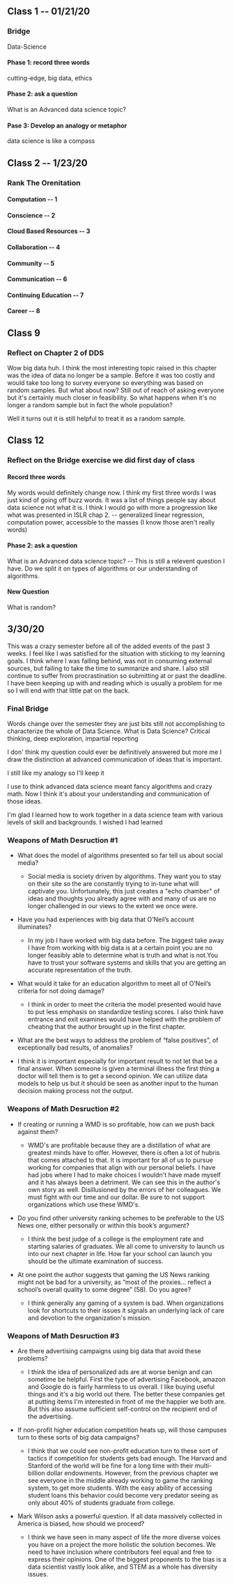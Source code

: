 ## Class 1 -- 01/21/20

### Bridge
Data-Science

#### Phase 1: record three words
cutting-edge, big data, ethics

#### Phase 2: ask a question
What is an Advanced data science topic?

#### Pase 3: Develop an analogy or metaphor
data science is like a compass

## Class 2 -- 1/23/20

### Rank The Orenitation

#### Computation -- 1
#### Conscience -- 2
#### Cloud Based Resources -- 3
#### Collaboration  -- 4
#### Community -- 5
#### Communication -- 6
#### Continuing Education -- 7
#### Career -- 8

## Class 9

### Reflect on Chapter 2 of DDS

Wow big data huh. I think the most interesting topic raised in this chapter was the idea of data no longer be a sample.  Before it was too costly and would take too long to survey everyone so everything was based on random samples. But what about now? Still out of reach of asking everyone but it's certainly much closer in feasibility. So what happens when it's no longer a random sample but in fact the whole population?

Well it turns out it is still helpful to treat it as a random sample.

## Class 12 

### Reflect on the Bridge exercise we did first day of class

#### Record three words
My words would definitely change now.  I think my first three words I was just kind of going off buzz words. It was a list of things people say about data science not what it is. I think I would go with more a progression like what was presented in ISLR chap 2. -- generalized linear regression, computation power, accessible to the masses (I know those aren't really words)

#### Phase 2: ask a question
What is an Advanced data science topic? -- This is still a relevent question I have.  Do we split it on types of algorithms or our understanding of algorithms.

#### New Question
What is random?

## 3/30/20

This was a crazy semester before all of the added events of the past 3 weeks.  I feel like I was satisfied for the situation with sticking to my learning goals. I think where I was falling behind, was not in consuming external sources, but failing to take the time to summarize and share. I also still continue to suffer from procrastination so submitting at or past the deadline.  I have been keeping up with and reading which is usually a problem for me so I will end with that little pat on the back.


### Final Bridge

Words change over the semester they are just bits still not accomplishing to characterize the whole of Data Science. What is Data Science? Critical thinking, deep exploration, impartial reporting

I don' think my question could ever be definitively answered but more me I draw the distinction at advanced communication of ideas that is important.

I still like my analogy so I'll keep it

I use to think advanced data science meant fancy algorithms and crazy math.  Now I think it's about your understanding and communication of those ideas.

I'm glad I learned how to work together in a data science team with various levels of skill and backgrounds.
I wished I had learned 

### Weapons of Math Desruction #1

* What does the model of algorithms presented so far tell us about social media?
  * Social media is society driven by algorithms. They want you to stay on their site so the are constantly trying to in-tune what will captivate you. Unfortunately, this just creates a "echo chamber" of ideas and thoughts you already agree with and many of us are no longer challenged in our views to the extent we once were.
  
* Have you had experiences with big data that O’Neil’s account illuminates?
  * In my job I have worked with big data before. The biggest take away I have from working with big data is at a certain point you are no longer feasibly able to determine what is truth and what is not.You have to trust your software systems and skills that you are getting an accurate representation of the truth.
  
* What would it take for an education algorithm to meet all of O’Neil’s criteria for not doing damage?
  * I think in order to meet the criteria the model presented would have to put less emphasis on standardize testing scores. I also think have entrance and exit examines would have helped with the problem of cheating that the author brought up in the first chapter.
  
* What are the best ways to address the problem of “false positives”, of exceptionally bad results, of anomalies?
 * I think it is important especially for important result to not let that be a final answer. When someone is given a terminal illness the first thing a doctor will tell them is to get a second opinion. We can utilize data models to help us but it should be seen as another input to the human decision making process not the output.


### Weapons of Math Desruction #2


* If creating or running a WMD is so profitable, how can we push back against them?
  * WMD's are profitable because they are a distillation of what are greatest minds have to offer.  However, there is often a lot of hubris that comes attached to that. It is important for all of us to pursue working for companies that align with our personal beliefs. I have had jobs where I had to make choices I wouldn't have made myself and it has always been a detriment. We can see this in the author's own story as well. Disillusioned by the errors of her colleagues. We must fight with our time and our dollar. Be sure to not support organizations which use these WMD's.
  
* Do you find other university ranking schemes to be preferable to the US News one, either personally or within this book’s argument?
  * I think the best judge of a college is the employment rate and starting salaries of graduates. We all come to university to launch us into our next chapter in life.  How far your school can launch you should be the ultimate examination of success.
  
* At one point the author suggests that gaming the US News ranking might not be bad for a university, as “most of the proxies… reflect a school’s overall quality to some degree” (58). Do you agree?
  * I think generally any gaming of a system is bad. When organizations look for shortcuts to their issues it signals an underlying lack of care and devotion to the organization's mission.

### Weapons of Math Desruction #3

* Are there advertising campaigns using big data that avoid these problems?
  * I think the idea of personalized ads are at worse benign and can sometime be helpful. First the type of advertising Facebook, amazon and Google do is fairly harmless to us overall. I like buying useful things and it's a big world out there. The better these companies get at putting items I'm interested in front of me the happier we both are. But this also assume sufficient self-control on the recipient end of the advertising.
  
* If non-profit higher education competition heats up, will those campuses turn to these sorts of big data campaigns?
  * I think that we could see non-profit education turn to these sort of tactics if competition for students gets bad enough. The Harvard and Stanford of the world will be fine for a long time with their multi-billion dollar endowments. However, from the previous chapter we see everyone in the middle already working to game the ranking system, to get more students. With the easy ability of accessing student loans this behavior could become very predator seeing as only about 40% of students graduate from college.
  
* Mark Wilson asks a powerful question. If all data massively collected in America is biased, how should we proceed?
  * I think we have seen in many aspect of life the more diverse voices you have on a project the more holistic the solution becomes. We need to have inclusion where contributors feel equal and free to express their opinions. One of the biggest proponents to the bias is a data scientist vastly look alike, and STEM as a whole has diversity issues.

